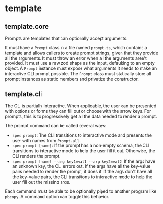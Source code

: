 # template

## template.core

Prompts are templates that can optionally accept arguments.

It must have a `Prompt` class in a file named `prompt.ts`, which contains a template and allows callers to create prompt strings, given that they provide all the arguments.
It must throw an error when all the arguments aren't provided.
It must use a raw zod shape as the input, defaulting to an empty object.
A `Prompt` instance must expose what arguments it needs to make an interactive CLI prompt possible.
The `Prompt` class must statically store all prompt instances as static members and privatize the constructor.

## template.cli

The CLI is partially interactive. When applicable, the user can be presented with options or forms they can fill out or choose with the arrow keys. For prompts, this is to progressively get all the data needed to render a prompt.

The prompt command can be called several ways:

- `spec prompt`: The CLI transitions to interactive mode and presents the user with names from `Prompt.all`.
- `spec prompt [name]`: If the prompt has a non-empty schema, the CLI transitions to interactive mode to help the user fill it out. Otherwise, the CLI renders the prompt.
- `spec prompt [name] --arg key1=val1 --arg key2=val2`: If the args have an unknown key, the CLI errors out. If the args have all the key-value pairs needed to render the prompt, it does it. If the args don't have all the key-value pairs, the CLI transitions to interactive mode to help the user fill out the missing args.

Each command must be able to be optionally piped to another program like `pbcopy`. A command option can toggle this behavior.
